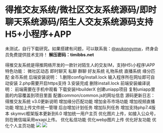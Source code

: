 # 得推交友系统/微社区交友系统源码/即时聊天系统源码/陌生人交友系统源码支持H5+小程序+APP

未测试，自行下载研究。如果搭建有问题，可以联系我：[@wukongymw](http://t.me/wukongymw)，终身会员免费提供技术支持！
**解压密码：timibbs.net**

得推交友系统是得推网络开发的一款针对陌生人的交友IM，支持H5\小程序\APP
特色功能：
微社区动态 即时聊天 私聊 群聊 好友系统
礼物系统 直播系统 缘分匹配 金币系统
后端安装说明：
1.删除config/install.lock 输入程序所在网址即可自动安装 2.php需要开启https支持 3.安装完成 删除install.lock
前端安装编译说明：
前端需要在手机中观看 下载安装HbuilderX 创建uniapp项目
复制uniapp里面的内容覆盖到项目里面 配置common/common.js的网址信息
源码更新日志：
得推交友系统 v3.0更新说明 增加缘分匹配功能 增加金币市场功能 增加视频直播功能
增加上传文件统一管理 后台增加计划任务 增加队列任务 增加支持php7.4版本
skymvc框架版本更新到6.0 增加统一用户主页 优化图片上传，如接入公众号，则在微信端采用wxapi上传。
优化私信功能 优化webp图片上传 优化好友功能 优化个人主页功能
[![](https://wukongymw.com/wp-content/uploads/2023/09/1694190595-1d88fdbcf0bb4dc.jpg)](https://wukongymw.com/wp-content/uploads/2023/09/1694190595-1d88fdbcf0bb4dc.jpg)
[![](https://wukongymw.com/wp-content/uploads/2023/09/1694190595-4e92bcd5722277e.jpg)](https://wukongymw.com/wp-content/uploads/2023/09/1694190595-4e92bcd5722277e.jpg)